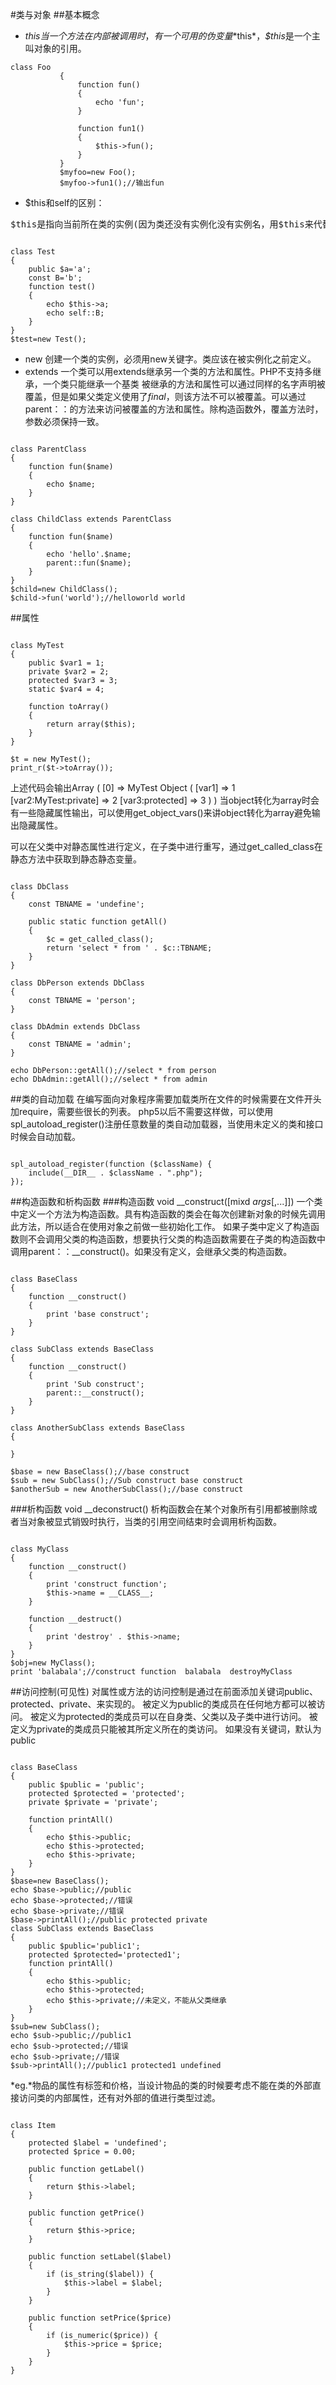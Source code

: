 #类与对象
##基本概念
* $this
当一个方法在内部被调用时，有一个可用的伪变量*$this*，*$this*是一个主叫对象的引用。
<pre><code>class Foo
           {
               function fun()
               {
                   echo 'fun';
               }
           
               function fun1()
               {
                   $this->fun();
               }
           }
           $myfoo=new Foo();
           $myfoo->fun1();//输出fun</code></pre>
* $this和self的区别：
<pre>
$this是指向当前所在类的实例(因为类还没有实例化没有实例名，用$this来代替)，self则是当前类本身，在类的内部访问类的方法和变量时，如该方法或变量被声明为静态则用self来访问，否则用$this访问。
</pre>
<pre><code>
class Test
{
    public $a='a';
    const B='b';
    function test()
    {
        echo $this->a;
        echo self::B;
    }
}
$test=new Test();
</code></pre>
* new
创建一个类的实例，必须用new关键字。类应该在被实例化之前定义。
* extends
一个类可以用extends继承另一个类的方法和属性。PHP不支持多继承，一个类只能继承一个基类
被继承的方法和属性可以通过同样的名字声明被覆盖，但是如果父类定义使用了*final*，则该方法不可以被覆盖。可以通过parent：：的方法来访问被覆盖的方法和属性。除构造函数外，覆盖方法时，参数必须保持一致。
<pre><code>
class ParentClass
{
    function fun($name)
    {
        echo $name;
    }
}

class ChildClass extends ParentClass
{
    function fun($name)
    {
        echo 'hello'.$name;
        parent::fun($name); 
    }
}
$child=new ChildClass();
$child->fun('world');//helloworld world
</code></pre>

##属性
<pre><code>
class MyTest
{
    public $var1 = 1;
    private $var2 = 2;
    protected $var3 = 3;
    static $var4 = 4;

    function toArray()
    {
        return array($this);
    }
}

$t = new MyTest();
print_r($t->toArray());
</code></pre>
上述代码会输出Array ( [0] => MyTest Object ( [var1] => 1 [var2:MyTest:private] => 2 [var3:protected] => 3 ) )
当object转化为array时会有一些隐藏属性输出，可以使用get_object_vars()来讲object转化为array避免输出隐藏属性。


可以在父类中对静态属性进行定义，在子类中进行重写，通过get_called_class在静态方法中获取到静态静态变量。
<pre><code>
class DbClass
{
    const TBNAME = 'undefine';

    public static function getAll()
    {
        $c = get_called_class();
        return 'select * from ' . $c::TBNAME;
    }
}

class DbPerson extends DbClass
{
    const TBNAME = 'person';
}

class DbAdmin extends DbClass
{
    const TBNAME = 'admin';
}

echo DbPerson::getAll();//select * from person
echo DbAdmin::getAll();//select * from admin
</code></pre>

##类的自动加载
在编写面向对象程序需要加载类所在文件的时候需要在文件开头加require，需要些很长的列表。
php5以后不需要这样做，可以使用 spl_autoload_register()注册任意数量的类自动加载器，当使用未定义的类和接口时候会自动加载。
<pre><code>
spl_autoload_register(function ($className) {
    include(__DIR__ . $className . ".php");
});
</code></pre>

##构造函数和析构函数
###构造函数
void __construct([mixd $args[,$...]])
一个类中定义一个方法为构造函数。具有构造函数的类会在每次创建新对象的时候先调用此方法，所以适合在使用对象之前做一些初始化工作。
如果子类中定义了构造函数则不会调用父类的构造函数，想要执行父类的构造函数需要在子类的构造函数中调用parent：：__construct()。如果没有定义，会继承父类的构造函数。
<pre><code>
class BaseClass
{
    function __construct()
    {
        print 'base construct';
    }
}

class SubClass extends BaseClass
{
    function __construct()
    {
        print 'Sub construct';
        parent::__construct();
    }
}

class AnotherSubClass extends BaseClass
{

}

$base = new BaseClass();//base construct
$sub = new SubClass();//Sub construct base construct
$anotherSub = new AnotherSubClass();//base construct
</code></pre>

###析构函数
void __deconstruct()
析构函数会在某个对象所有引用都被删除或者当对象被显式销毁时执行，当类的引用空间结束时会调用析构函数。
<pre><code>
class MyClass
{
    function __construct()
    {
        print 'construct function';
        $this->name = __CLASS__;
    }

    function __destruct()
    {
        print 'destroy' . $this->name;
    }
}
$obj=new MyClass();
print 'balabala';//construct function  balabala  destroyMyClass
</code></pre>

##访问控制(可见性)
对属性或方法的访问控制是通过在前面添加关键词public、protected、private、来实现的。
被定义为public的类成员在任何地方都可以被访问。
被定义为protected的类成员可以在自身类、父类以及子类中进行访问。
被定义为private的类成员只能被其所定义所在的类访问。
如果没有关键词，默认为public
<pre><code>
class BaseClass
{
    public $public = 'public';
    protected $protected = 'protected';
    private $private = 'private';

    function printAll()
    {
        echo $this->public;
        echo $this->protected;
        echo $this->private;
    }
}
$base=new BaseClass();
echo $base->public;//public
echo $base->protected;//错误
echo $base->private;//错误
$base->printAll();//public protected private
class SubClass extends BaseClass
{
    public $public='public1';
    protected $protected='protected1';
    function printAll()
    {
        echo $this->public;
        echo $this->protected;
        echo $this->private;//未定义，不能从父类继承
    }
}
$sub=new SubClass();
echo $sub->public;//public1
echo $sub->protected;//错误
echo $sub->private;//错误
$sub->printAll();//public1 protected1 undefined
</code></pre>

*eg.*物品的属性有标签和价格，当设计物品的类的时候要考虑不能在类的外部直接访问类的内部属性，还有对外部的值进行类型过滤。
<pre><code>
class Item
{
    protected $label = 'undefined';
    protected $price = 0.00;

    public function getLabel()
    {
        return $this->label;
    }

    public function getPrice()
    {
        return $this->price;
    }

    public function setLabel($label)
    {
        if (is_string($label)) {
            $this->label = $label;
        }
    }

    public function setPrice($price)
    {
        if (is_numeric($price)) {
            $this->price = $price;
        }
    }
}
</code></pre>




